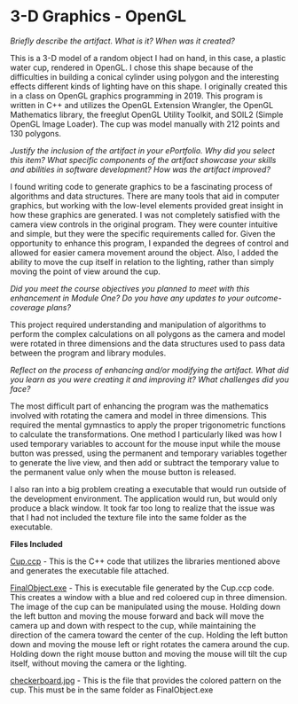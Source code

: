 # 3-D Graphics - OpenGL

*Briefly describe the artifact. What is it? When was it created?*

This is a 3-D model of a random object I had on hand, in this case, a plastic water cup, rendered in OpenGL.  I chose this shape because of the difficulties in building a conical cylinder using polygon and the interesting effects different kinds of lighting have on this shape.  I originally created this in a class on OpenGL graphics programming in 2019.  This program is written in C++ and utilizes the OpenGL Extension Wrangler, the OpenGL Mathematics library, the freeglut OpenGL Utility Toolkit, and SOIL2 (Simple OpenGL Image Loader).  The cup was model manually with 212 points and 130 polygons.

*Justify the inclusion of the artifact in your ePortfolio. Why did you select this item? What specific components of the artifact showcase your skills and abilities in software development? How was the artifact improved?*

I found writing code to generate graphics to be a fascinating process of algorithms and data structures.  There are many tools that aid in computer graphics, but working with the low-level elements provided great insight in how these graphics are generated.  I was not completely satisfied with the camera view controls in the original program. They were counter intuitive and simple, but they were the specific requirements called for.  Given the opportunity to enhance this program, I expanded the degrees of control and allowed for easier camera movement around the object.  Also, I added the ability to move the cup itself in relation to the lighting, rather than simply moving the point of view around the cup.

*Did you meet the course objectives you planned to meet with this enhancement in Module One? Do you have any updates to your outcome-coverage plans?*

This project required understanding and manipulation of algorithms to perform the complex calculations on all polygons as the camera and model were rotated in three dimensions and the data structures used to pass data between the program and library modules.

*Reflect on the process of enhancing and/or modifying the artifact. What did you learn as you were creating it and improving it? What challenges did you face?*

The most difficult part of enhancing the program was the mathematics involved with rotating the camera and model in three dimensions.  This required the mental gymnastics to apply the proper trigonometric functions to calculate the transformations.  One method I particularly liked was how I used temporary variables to account for the mouse input while the mouse button was pressed, using the permanent and temporary variables together to generate the live view, and then add or subtract the temporary value to the permanent value only when the mouse button is released.

I also ran into a big problem creating a executable that would run outside of the development environment. The application would run, but would only produce a black window.  It took far too long to realize that the issue was that I had not included the texture file into the same folder as the executable.

**Files Included**

[Cup.ccp](./Cup.ccp) - This is the C++ code that utilizes the libraries mentioned above and generates the executable file attached.

[FinalObject.exe](./FinalObject.exe) - This is executable file generated by the Cup.ccp code.  This creates a window with a blue and red coloered cup in three dimension.  The image of the cup can be manipulated using the mouse. Holding down the left button and moving the mouse forward and back will move the camera up and down with respect to the cup, while maintaining the direction of the camera toward the center of the cup. Holding the left button down and moving the mouse left or right rotates the camera around the cup.  Holding down the right mouse button and moving the mouse will tilt the cup itself, without moving the camera or the lighting.

[checkerboard.jpg](./checkerboard.jpg) - This is the file that provides the colored pattern on the cup.  This must be in the same folder as FinalObject.exe
